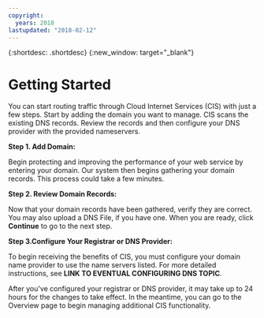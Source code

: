 ```yaml
---
copyright:
  years: 2018
lastupdated: "2018-02-12"
---
```


{:shortdesc: .shortdesc}
{:new_window: target="_blank"}

# Getting Started

You can start routing traffic through Cloud Internet Services (CIS) with just a few steps. Start by adding the domain you want to manage. CIS scans the existing DNS records. Review the records and then configure your DNS provider with the provided nameservers.

**Step 1. Add Domain:**

Begin protecting and improving the performance of your web service by entering your domain. Our system then begins gathering your domain records. This process could take a few minutes.

**Step 2. Review Domain Records:**

Now that your domain records have been gathered, verify they are correct. You may also upload a DNS File, if you have one. When you are ready, click **Continue** to go to the next step.

**Step 3.Configure Your Registrar or DNS Provider:** 

To begin receiving the benefits of CIS, you must configure your domain name provider to use the name servers listed. For more detailed instructions, see **LINK TO EVENTUAL CONFIGURING DNS TOPIC**. 

After you've configured your registrar or DNS provider, it may take up to 24 hours for the changes to take effect. In the meantime, you can go to the Overview page to begin managing additional CIS functionality.
